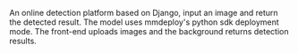 An online detection platform based on Django, input an image and return the detected result. The model uses mmdeploy's python sdk deployment mode. The front-end uploads images and the background returns detection results.
